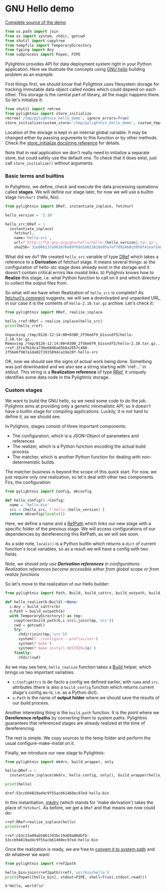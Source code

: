 GNU Hello demo
==============

[Complete source of the demo](./HELLO.py)


```python
from os.path import join
from os import system, chdir, getcwd
from shutil import copytree
from tempfile import TemporaryDirectory
from typing import Any
from subprocess import Popen, PIPE
```



Pylightnix provides API for data deployment system right in your Python
application. Here we illustrate the concepts using [GNU
hello](https://www.gnu.org/software/hello) building problem as an example.

First things first, we should know that Pylightnix uses filesystem storage for
tracking immutable data object called nodes which could depend on each other.
This storage is the central part of library, all the magic happens there. So
let's initialize it:


```python
from shutil import rmtree
from pylightnix import store_initialize
rmtree('/tmp/pylightnix_hello_demo', ignore_errors=True)
store_initialize(custom_store='/tmp/pylightnix_hello_demo', custom_tmp='/tmp')
```



Location of the storage is kept in an internal global variable. It may be
changed either by passing arguments to this function or by other methods. Check
the [store_initialize docstring
reference](../Reference.md#pylightnix.core.store_initialize) for details.

Note that in real application we don't really need to initialize a separate
store, but could safely use the default one. To check that it does exist, just
call `store_initialize()` without arguments.

### Basic terms and builtins

In Pylightnix, we define, check and execute the data processing operations
called **stages**. We will define our stage later, for now we will use a
builtin stage `fetchurl` (hello, Nix).


```python
from pylightnix import DRef, instantiate_inplace, fetchurl

hello_version = '2.10'

hello_src:DRef = \
  instantiate_inplace(
    fetchurl,
    name='hello-src',
    url=f'http://ftp.gnu.org/gnu/hello/hello-{hello_version}.tar.gz',
    sha256='31e066137a962676e89f69d1b65382de95a7ef7d914b8cb956f41ea72e0f516b')
```



What did we do? We created `hello_src` variable of type
[DRef](../Reference.md#pylightnix.types.DRef) which takes a reference to a
**Derivation** of fetchurl stage. It means several things: a) the configuration
of hello-stc stage does already exist in the storage and it doesn't contain
critical errors like invalid links. b) Pylighnix knows how to **Realize** this
stage, i.e. what Python function to call on it and which directory to
collect the output files from.

So what will we have when Realization of `hello_src` is complete? As [fetchurl's
comment](../Reference.md#pylightnix.stages.fetchurl.fetchurl)
suggests, we will see a downloaded and unpacked URL, in our case it is the
contents of `hello-2.10.tar.gz` archive. Let's check it:


```python
from pylightnix import RRef, realize_inplace

hello_rref:RRef = realize_inplace(hello_src)
print(hello_rref)
```

```
Unpacking /tmp/0126-12:14:00+0300_2f56e6f9_b1ssndf5/hello-2.10.tar.gz..
Removing /tmp/0126-12:14:00+0300_2f56e6f9_b1ssndf5/hello-2.10.tar.gz..
rref:3fce7614ca738e68d6ad5b8a2057c488-2f56e6f987a1da0271915894ca19e28f-hello-src
```



OK, now we should see the signs of actual work being done. Something was just
downloaded and we also see a string starting with 'rref:...' in _stdout_.  This
string is a **Realization reference** of type
[RRef](../Reference.md#pylightnix.types.RRef), it uniquely identifies some
data node in the Pylightnix storage.

### Custom stages

We want to build the GNU hello, so we need some code to do the job. Pylighnix
aims at providing only a generic minimalistic API, so it doesn't have a builtin
stage for compiling applications. Luckily, it is not hard to define it, as we
should see.

In Pylighnix, stages consist of three important components:
* The configuration, which is a JSON-Object of parameters and references
* The realizer, which is a Python function encoding the actual build process
* The matcher, which is another Python function for dealing with
    non-determenistic builds.

The matcher business is beyond the scope of this quick start. For now, we just
require only one realization, so let's deal with other two components. Firs, the
configuration:


```python
from pylightnix import Config, mkconfig

def hello_config()->Config:
  name = 'hello-bin'
  src = [hello_src, f'hello-{hello_version}']
  return mkconfig(locals())
```



Here, we define a name and a
[RefPath](../Reference.md#pylightnix.types.RefPath) which links our new stage
with a specific folder of the previous stage. We will access configurations of
our dependencies by dereferencing this RefPath, as we will see soon.

As a side note, `locals()` is a Python builtin which returns a `dict` of current
function's local variables, so as a result we will have a config with two
fields.

_Note, we should only use **Derivation references** in configurations.
Realization references become accessible either from global scope or from
realize functions_

So let's move to the realization of our Hello builder:


```python
from pylightnix import Path, Build, build_cattrs, build_outpath, build_path

def hello_realize(b:Build)->None:
  c:Any = build_cattrs(b)
  o:Path = build_outpath(b)
  with TemporaryDirectory() as tmp:
    copytree(build_path(b,c.src),join(tmp,'src'))
    cwd = getcwd()
    try:
      chdir(join(tmp,'src'))
      system(f'./configure --prefix=/usr')
      system(f'make')
      system(f'make install DESTDIR={o}')
    finally:
      chdir(cwd)
```



As we may see here, `hello_realize` function takes a
[Build](../Reference.md#pylightnix.types.Build) helper, which brings us two
important variables:
* `c:ConfigAttrs` is de-facto a config we defined earlier,
  with `name` and `src` attributes (there is also a `build_config` function
  which returns current stage's config as-is, i.e. as a Python dict).
* `o:Path` is the name of **output folder** where we should save the results of
  our build process.

Another interesting thing is the `build_path` function. It is the point
where we **Dereference refpaths** by converting them to system paths. Pylightnix
guarantees that referenced stages are already realized at the time of
dereferencing.

The rest is simple. We copy sources to the temp folder and perform the usual
configure-make-install on it.

Finally, we introduce our new stage to Pylightnix:


```python
from pylightnix import mkdrv, build_wrapper, only

hello:DRef = \
  instantiate_inplace(mkdrv, hello_config, only(), build_wrapper(hello_realize))

print(hello)
```

```
dref:53ccb94819ad4c9f55acb61460ec97ed-hello-bin
```



In this instantiation, [mkdrv](../Reference.md#pylightnix.core.mkdrv) (which
stands for 'make derivation') takes the place of `fetchurl`. As before, we get a
`DRef` and that means we now could do:


```python
rref:RRef=realize_inplace(hello)
print(rref)
```

```
rref:cb3c23a99ab58617d3bc19a69a80dbfb-53ccb94819ad4c9f55acb61460ec97ed-hello-bin
```



Once the realization is ready, we are free to [convert it to system
path](../Reference.md#pylightnix.core.rref2path) and do whatever we want:


```python
from pylightnix import rref2path

hello_bin=join(rref2path(rref),'usr/bin/hello')
print(Popen([hello_bin], stdout=PIPE, shell=True).stdout.read())
```

```
b'Hello, world!\n'
```



